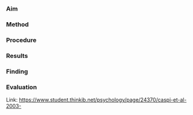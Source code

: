 ### Aim

### Method

### Procedure 

### Results 

### Finding 

### Evaluation 


Link: https://www.student.thinkib.net/psychology/page/24370/caspi-et-al-2003-
